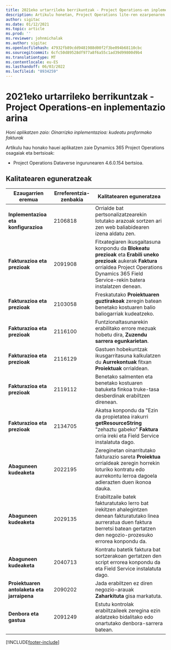 ```yaml
---
title: 2021eko urtarrileko berrikuntzak - Project Operations-en inplementazio arina
description: Artikulu honetan, Project Operations lite-ren ezarpenaren 2021eko urtarrileko bertsioan eskuragarri dauden kalitate-eguneratzeei buruzko informazioa ematen da.
author: sigitac
ms.date: 01/12/2021
ms.topic: article
ms.prod: ''
ms.reviewer: johnmichalak
ms.author: sigitac
ms.openlocfilehash: 47932fb89cdd9481988d00f2f3be094b68110cbc
ms.sourcegitcommit: 6cfc50d89528df977a8f6a55c1ad39d99800d9b4
ms.translationtype: MT
ms.contentlocale: eu-ES
ms.lasthandoff: 06/03/2022
ms.locfileid: "8934259"
---
```

# <a name="whats-new-january-2021---project-operations-lite-deployment"></a>2021eko urtarrileko berrikuntzak - Project Operations-en inplementazio arina


_Honi aplikatzen zaio: Oinarrizko inplementazioa: kudeatu proformako fakturak_

Artikulu hau honako hauei aplikatzen zaie Dynamics 365 Project Operations osagaiak eta bertsioak:

  - Project Operations Dataverse ingurunearen 4.6.0.154 bertsioa.
  
## <a name="quality-updates"></a>Kalitatearen eguneratzeak

| **Ezaugarrien eremua** | **Erreferentzia-zenbakia** | **Kalitatearen eguneratzea** |
| --- | --- | --- |
| **Inplementazioa eta konfigurazioa** | 2106818 | Orrialde bat pertsonalizatzearekin lotutako arazoak sortzen ari zen web baliabidearen izena aldatu zen. |
| **Fakturazioa eta prezioak** | 2091908 | Fitxategiaren ikusgaitasuna konpondu da **Blokeatu prezioak** eta **Erabili uneko prezioak** aukerak **Faktura** orrialdea Project Operations Dynamics 365 Field Service-rekin batera instalatzen denean. |
| **Fakturazioa eta prezioak** | 2103058 | Freskatutako **Proiektuaren guztirakoak** zeregin batean benetako kostuaren balio baliogarriak kudeatzeko. |
| **Fakturazioa eta prezioak** | 2116100 | Funtzionaltasunarekin erabilitako errore mezuak hobetu dira, **Zuzendu sarrera egunkarietan**. |
| **Fakturazioa eta prezioak** | 2116129 | Gastuen hobekuntzak ikusgarritasuna kalkulatzen du **Aurrekontuak** fitxan **Proiektuak** orrialdean. |
| **Fakturazioa eta prezioak** | 2119112 | Benetako salmenten eta benetako kostuaren batuketa finkoa truke-tasa desberdinak erabiltzen direnean. |
| **Fakturazioa eta prezioak** | 2134705 | Akatsa konpondu da "Ezin da propietatea irakurri **getResourceString** "zehaztu gabeko" **Faktura** orria ireki eta Field Service instalatuta dago. |
| **Abaguneen kudeaketa** | 2022195 | Zereginetan oinarritutako fakturazio sareta **Proiektua** orrialdeak zeregin horrekin loturiko kontratu edo aurrekontu lerroa dagoela adierazten duen ikonoa dauka. |
| **Abaguneen kudeaketa** | 2029135 | Erabiltzaile batek fakturatutako lerro bat irekitzen ahalegintzen denean fakturatutako linea aurreratua duen faktura berretsi batean gertatzen den negozio-prozesuko errorea konpondu da. |
| **Abaguneen kudeaketa** | 2040713 | Kontratu batetik faktura bat sortzerakoan gertatzen den script errorea konpondu da eta Field Service instalatuta dago. |
| **Proiektuaren antolaketa eta jarraipena** | 2090202 | Jada erabiltzen ez diren negozio-arauak **Zaharkituta** gisa markatuta. |
| **Denbora eta gastua** | 2091249 | Estutu kontrolak erabiltzaileek zeregina ezin aldatzeko bidalitako edo onartutako denbora-sarrera batean. |


[!INCLUDE[footer-include](../../includes/footer-banner.md)]